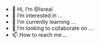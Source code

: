 - 👋 Hi, I’m @IsreaI
- 👀 I’m interested in ...
- 🌱 I’m currently learning ...
- 💞️ I’m looking to collaborate on ...
- 📫 How to reach me ...

<!---
IsreaI/IsreaI is a ✨ special ✨ repository because its `README.md` (this file) appears on your GitHub profile.
You can click the Preview link to take a look at your changes.
--->
